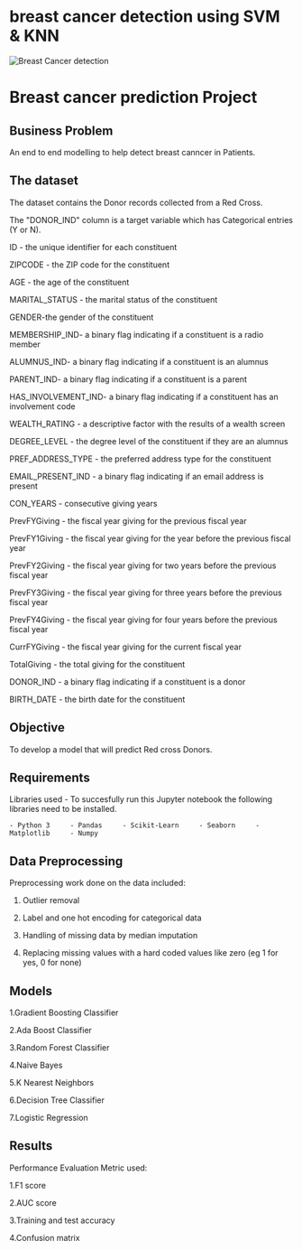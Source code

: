 # breast cancer detection using SVM & KNN
![Breast Cancer detection](https://unsplash.com/photos/SJCalEw-1LM)
# Breast cancer prediction Project

 ## Business Problem  
An end to end modelling to help detect breast canncer in Patients.
 
 ## The dataset

The dataset contains the Donor records collected from a Red Cross. 

The "DONOR_IND" column is a target variable which has Categorical entries (Y or N).

ID - the unique identifier for each constituent

ZIPCODE - the ZIP code for the constituent

AGE - the age of the constituent

MARITAL_STATUS - the marital status of the constituent

GENDER-the gender of the constituent

MEMBERSHIP_IND- a binary flag indicating if a constituent is a radio member

ALUMNUS_IND- a binary flag indicating if a constituent is an alumnus

PARENT_IND- a binary flag indicating if a constituent is a parent

HAS_INVOLVEMENT_IND- a binary flag indicating if a constituent has an involvement code

WEALTH_RATING - a descriptive factor with the results of a wealth screen

DEGREE_LEVEL - the degree level of the constituent if they are an alumnus

PREF_ADDRESS_TYPE - the preferred address type for the constituent

EMAIL_PRESENT_IND - a binary flag indicating if an email address is present

CON_YEARS - consecutive giving years

PrevFYGiving - the fiscal year giving for the previous fiscal year

PrevFY1Giving - the fiscal year giving for the year before the previous fiscal year

PrevFY2Giving - the fiscal year giving for two years before the previous fiscal year

PrevFY3Giving - the fiscal year giving for three years before the previous fiscal year

PrevFY4Giving - the fiscal year giving for four years before the previous fiscal year

CurrFYGiving - the fiscal year giving for the current fiscal year

TotalGiving - the total giving for the constituent

DONOR_IND - a binary flag indicating if a constituent is a donor

BIRTH_DATE - the birth date for the constituent

 
 ## Objective
 
To develop a model that will predict Red cross Donors.
 
## Requirements 
Libraries used - To succesfully run this Jupyter notebook the following libraries need to be installed.

    - Python 3     - Pandas     - Scikit-Learn     - Seaborn     - Matplotlib     - Numpy  
    
## Data Preprocessing
Preprocessing work done on the data included:

1. Outlier removal

2. Label and one hot encoding for categorical data

3. Handling of missing data by median imputation

4. Replacing missing values  with a hard coded values like zero (eg 1 for yes, 0 for none)



## Models 
1.Gradient Boosting Classifier

2.Ada Boost Classifier

3.Random Forest Classifier

4.Naive Bayes

5.K Nearest Neighbors

6.Decision Tree Classifier

7.Logistic Regression

## Results
Performance Evaluation Metric used:

1.F1 score

2.AUC score

3.Training and test accuracy

4.Confusion matrix

